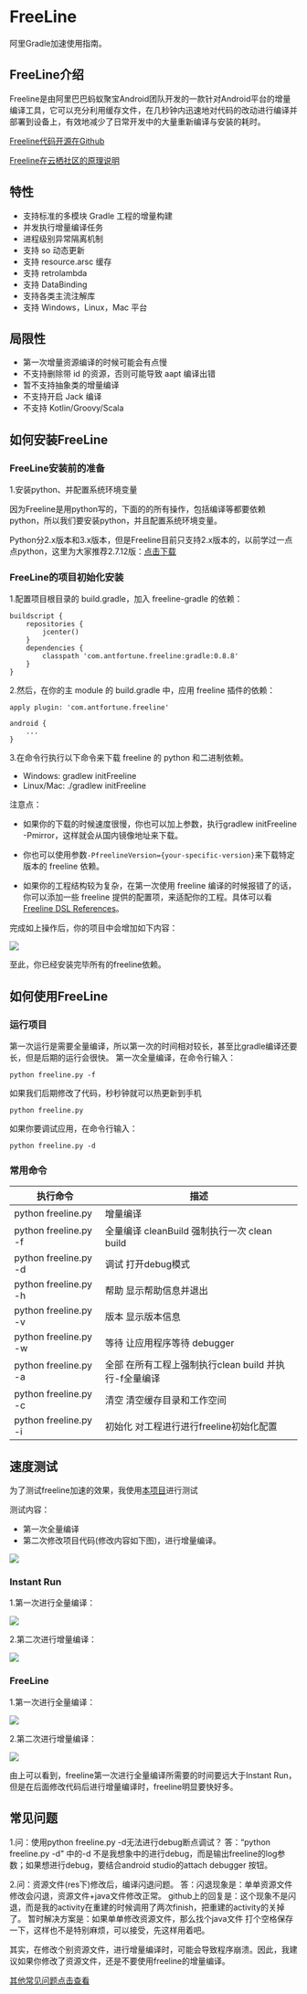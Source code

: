 # FreeLine

阿里Gradle加速使用指南。

## FreeLine介绍

Freeline是由阿里巴巴蚂蚁聚宝Android团队开发的一款针对Android平台的增量编译工具，它可以充分利用缓存文件，在几秒钟内迅速地对代码的改动进行编译并部署到设备上，有效地减少了日常开发中的大量重新编译与安装的耗时。

[Freeline代码开源在Github](https://github.com/alibaba/freeline)

[Freeline在云栖社区的原理说明](https://yq.aliyun.com/articles/59122?spm=5176.8091938.0.0.1Bw3mU)

## 特性

- 支持标准的多模块 Gradle 工程的增量构建
- 并发执行增量编译任务
- 进程级别异常隔离机制
- 支持 so 动态更新
- 支持 resource.arsc 缓存
- 支持 retrolambda
- 支持 DataBinding
- 支持各类主流注解库
- 支持 Windows，Linux，Mac 平台

## 局限性

- 第一次增量资源编译的时候可能会有点慢
- 不支持删除带 id 的资源，否则可能导致 aapt 编译出错
- 暂不支持抽象类的增量编译
- 不支持开启 Jack 编译
- 不支持 Kotlin/Groovy/Scala

## 如何安装FreeLine

### FreeLine安装前的准备

1.安装python、并配置系统环境变量

因为Freeline是用python写的，下面的的所有操作，包括编译等都要依赖python，所以我们要安装python，并且配置系统环境变量。

Python分2.x版本和3.x版本，但是Freeline目前只支持2.x版本的，以前学过一点点python，这里为大家推荐2.7.12版：[点击下载](https://www.python.org/downloads/release/python-2712/)

### FreeLine的项目初始化安装

1.配置项目根目录的 build.gradle，加入 freeline-gradle 的依赖：


```
buildscript {
    repositories {
        jcenter()
    }
    dependencies {
        classpath 'com.antfortune.freeline:gradle:0.8.8'
    }
}

```

2.然后，在你的主 module 的 build.gradle 中，应用 freeline 插件的依赖：

```
apply plugin: 'com.antfortune.freeline'

android {
    ...
}

```

3.在命令行执行以下命令来下载 freeline 的 python 和二进制依赖。

- Windows: gradlew initFreeline
- Linux/Mac: ./gradlew initFreeline

注意点：

- 如果你的下载的时候速度很慢，你也可以加上参数，执行gradlew initFreeline -Pmirror，这样就会从国内镜像地址来下载。

- 你也可以使用参数`-PfreelineVersion={your-specific-version}`来下载特定版本的 freeline 依赖。

- 如果你的工程结构较为复杂，在第一次使用 freeline 编译的时候报错了的话，你可以添加一些 freeline 提供的配置项，来适配你的工程。具体可以看 [Freeline DSL References](https://github.com/alibaba/freeline/wiki/Freeline-DSL-References)。


完成如上操作后，你的项目中会增加如下内容：

![](https://github.com/xuexiangjys/GoogleComponentsDemo/blob/master/img/freeline/freeline_demo.png)

至此，你已经安装完毕所有的freeline依赖。


## 如何使用FreeLine

### 运行项目

第一次运行是需要全量编译，所以第一次的时间相对较长，甚至比gradle编译还要长，但是后期的运行会很快。
第一次全量编译，在命令行输入：

```
python freeline.py -f
```

如果我们后期修改了代码，秒秒钟就可以热更新到手机

```
python freeline.py
```

如果你要调试应用，在命令行输入：

```
python freeline.py -d
```

### 常用命令

执行命令 | 描述
-----|------
python freeline.py | 增量编译
python freeline.py -f | 全量编译 cleanBuild 强制执行一次 clean build
python freeline.py -d | 调试 打开debug模式
python freeline.py -h | 帮助 显示帮助信息并退出
python freeline.py -v | 版本 显示版本信息
python freeline.py -w | 等待 让应用程序等待 debugger
python freeline.py -a | 全部 在所有工程上强制执行clean build 并执行-f全量编译
python freeline.py -c | 清空 清空缓存目录和工作空间
python freeline.py -i | 初始化 对工程进行进行freeline初始化配置


## 速度测试

为了测试freeline加速的效果，我使用[本项目](https://github.com/xuexiangjys/GoogleComponentsDemo)进行测试

测试内容：

- 第一次全量编译
- 第二次修改项目代码(修改内容如下图)，进行增量编译。

![](https://github.com/xuexiangjys/GoogleComponentsDemo/blob/master/img/freeline/change.png)

### Instant Run

1.第一次进行全量编译：

![](https://github.com/xuexiangjys/GoogleComponentsDemo/blob/master/img/freeline/instant_first.png)

2.第二次进行增量编译：

![](https://github.com/xuexiangjys/GoogleComponentsDemo/blob/master/img/freeline/instant_second.png)


### FreeLine

1.第一次进行全量编译：

![](https://github.com/xuexiangjys/GoogleComponentsDemo/blob/master/img/freeline/freeline_first.png)

2.第二次进行增量编译：

![](https://github.com/xuexiangjys/GoogleComponentsDemo/blob/master/img/freeline/freeline_second.png)

由上可以看到，freeline第一次进行全量编译所需要的时间要远大于Instant Run，但是在后面修改代码后进行增量编译时，freeline明显要快好多。

## 常见问题

1.问：使用python freeline.py -d无法进行debug断点调试？
答：“python freeline.py -d" 中的-d 不是我想象中的进行debug，而是输出freeline的log参数；如果想进行debug，要结合android studio的attach debugger 按钮。

2.问：资源文件(res下)修改后，编译闪退问题。
答：闪退现象是：单单资源文件修改会闪退，资源文件+java文件修改正常。
github上的回复是：这个现象不是闪退，而是我的activity在重建的时候调用了两次finish，把重建的activity的关掉了。
暂时解决方案是：如果单单修改资源文件，那么找个java文件 打个空格保存一下，这样也不是特别麻烦，可以接受，先这样用着吧。

其实，在修改个别资源文件，进行增量编译时，可能会导致程序崩溃。因此，我建议如果你修改了资源文件，还是不要使用freeline的增量编译。

[其他常见问题点击查看](https://github.com/alibaba/freeline/wiki/%E5%B8%B8%E8%A7%81%E9%97%AE%E9%A2%98)
